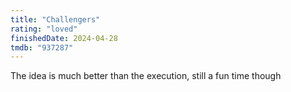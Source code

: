 ```yaml
---
title: "Challengers"
rating: "loved"
finishedDate: 2024-04-28
tmdb: "937287"
---
```


The idea is much better than the execution, still a fun time though
